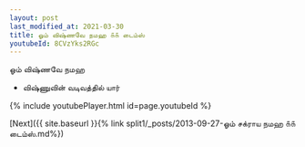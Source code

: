 ```yaml
---
layout: post
last_modified_at: 2021-03-30
title: ஓம் விஷ்ணவே நமஹ ௧௧ டைம்ஸ்
youtubeId: 8CVzYks2RGc
---
```

 
 
 ஓம் விஷ்ணவே நமஹ  
 
 -  விஷ்ணுவின் வடிவத்தில் யார் 
 
  
 
  
 
 
 
 
 
 


{% include youtubePlayer.html id=page.youtubeId %}
 
[Next]({{ site.baseurl }}{% link  split1/_posts/2013-09-27-ஓம் சக்ராய நமஹ ௧௧ டைம்ஸ்.md%})
 
